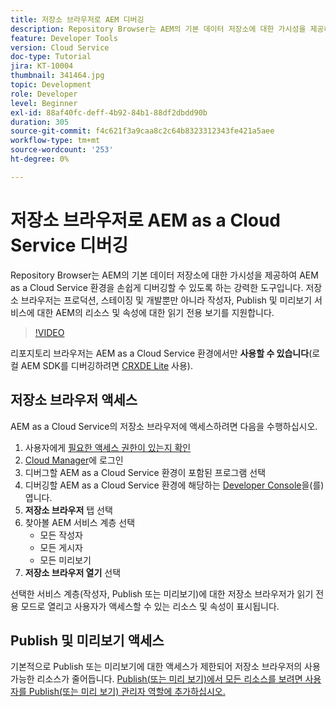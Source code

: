```yaml
---
title: 저장소 브라우저로 AEM 디버깅
description: Repository Browser는 AEM의 기본 데이터 저장소에 대한 가시성을 제공하여 AEM as a Cloud Service 환경을 손쉽게 디버깅할 수 있도록 하는 강력한 도구입니다.
feature: Developer Tools
version: Cloud Service
doc-type: Tutorial
jira: KT-10004
thumbnail: 341464.jpg
topic: Development
role: Developer
level: Beginner
exl-id: 88af40fc-deff-4b92-84b1-88df2dbdd90b
duration: 305
source-git-commit: f4c621f3a9caa8c2c64b8323312343fe421a5aee
workflow-type: tm+mt
source-wordcount: '253'
ht-degree: 0%

---
```


# 저장소 브라우저로 AEM as a Cloud Service 디버깅

Repository Browser는 AEM의 기본 데이터 저장소에 대한 가시성을 제공하여 AEM as a Cloud Service 환경을 손쉽게 디버깅할 수 있도록 하는 강력한 도구입니다. 저장소 브라우저는 프로덕션, 스테이징 및 개발뿐만 아니라 작성자, Publish 및 미리보기 서비스에 대한 AEM의 리소스 및 속성에 대한 읽기 전용 보기를 지원합니다.

>[!VIDEO](https://video.tv.adobe.com/v/341464?quality=12&learn=on)

리포지토리 브라우저는 AEM as a Cloud Service 환경에서만 __사용할 수 있습니다__(로컬 AEM SDK를 디버깅하려면 [CRXDE Lite](../aem-sdk-local-quickstart/other-tools.md#crxde-lite) 사용).

## 저장소 브라우저 액세스

AEM as a Cloud Service의 저장소 브라우저에 액세스하려면 다음을 수행하십시오.

1. 사용자에게 [필요한 액세스 권한이 있는지 확인](https://experienceleague.adobe.com/docs/experience-manager-cloud-service/content/implementing/developer-tools/repository-browser.html#access-prerequisites)
1. [Cloud Manager](https://my.cloudmanager.adobe.com)에 로그인
1. 디버그할 AEM as a Cloud Service 환경이 포함된 프로그램 선택
1. 디버깅할 AEM as a Cloud Service 환경에 해당하는 [Developer Console](./developer-console.md)을(를) 엽니다.
1. __저장소 브라우저__ 탭 선택
1. 찾아볼 AEM 서비스 계층 선택
   + 모든 작성자
   + 모든 게시자
   + 모든 미리보기
1. __저장소 브라우저 열기__ 선택

선택한 서비스 계층(작성자, Publish 또는 미리보기)에 대한 저장소 브라우저가 읽기 전용 모드로 열리고 사용자가 액세스할 수 있는 리소스 및 속성이 표시됩니다.

## Publish 및 미리보기 액세스

기본적으로 Publish 또는 미리보기에 대한 액세스가 제한되어 저장소 브라우저의 사용 가능한 리소스가 줄어듭니다. [Publish(또는 미리 보기)에서 모든 리소스를 보려면 사용자를 Publish(또는 미리 보기) 관리자 역할에 추가하십시오.](https://experienceleague.adobe.com/docs/experience-manager-cloud-service/content/implementing/developer-tools/repository-browser.html#navigate-the-hierarchy)
